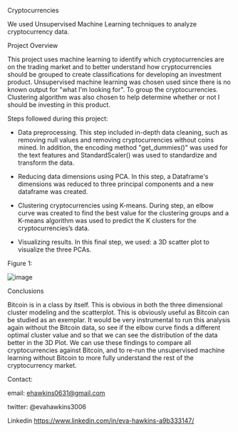 Cryptocurrencies



We used Unsupervised Machine Learning techniques to analyze cryptocurrency data.


Project Overview

This project uses machine learning to identify which cryptocurrencies are on the trading market and to better understand how cryptocurrencies should be grouped to create classifications for developing an investment product. Unsupervised machine learning was chosen used since there is no known output for "what I'm looking for". To group the cryptocurrencies. Clustering algorithm was also chosen to help determine whether or not I should be investing in this product.

Steps followed during  this project:


* Data preprocessing. This step included in-depth data cleaning, such as removing null values and removing cryptocurrencies without coins mined. In addition, the encoding method "get_dummies()" was used for the text features and StandardScaler() was used to standardize and transform the data.

* Reducing data dimensions using PCA. In this step, a Dataframe's dimensions was reduced to three principal components and a new dataframe was created.

* Clustering cryptocurrencies using K-means. During step, an elbow curve was created to find the best value for the clustering groups and a K-means algorithm was used to predict the K clusters for the cryptocurrencies’s data.


* Visualizing results. In this final step, we used: a 3D scatter plot to visualize the three PCAs.

Figure 1:

![image](https://user-images.githubusercontent.com/101227930/184193382-a08bde91-1150-4a30-a4ae-40f609034fdb.png)


Conclusions

Bitcoin is in a class by itself. This is obvious in both the three dimensional cluster modeling and the scatterplot. This is obviously useful as Bitcoin can be studied as an exemplar.
It would be very instrumental to run this analysis again without the Bitcoin data, so see if the elbow curve finds a different optimal cluster value and so that we can see the distribution of the data better in the 3D Plot. 
We can use these findings to compare all cryptocurrencies against Bitcoin, and to re-run the unsupervised machine learning without Bitcoin to more fully understand the rest of the cryptocurrency market.










Contact:

email: ehawkins0631@gmail.com

twitter: @evahawkins3006

Linkedin https://www.linkedin.com/in/eva-hawkins-a9b333147/
